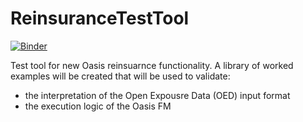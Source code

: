 # ReinsuranceTestTool
[![Binder](https://mybinder.org/badge.svg)](https://mybinder.org/v2/gh/OasisLMF/ReinsuranceTestTool/master)

Test tool for new Oasis reinsuarnce functionality.
A library of worked examples will be created that will be used to validate: 
* the interpretation of the Open Expousre Data (OED) input format
* the execution logic of the Oasis FM
